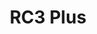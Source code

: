---
slug: RC3 Plus
title: "RC3 Plus"
description: "Easy automatic cleaning with technology"
image: "/images/smarthome/RC3 Plus.png"
images:
  - url: "/images/smarthome/RC3 Plus.png"
    caption: "Front view"

features:
  - "2700 Pa maximum suction power with brushless motor."
  - "Supports automatic, spot, and wall-to-wall cleaning modes."
  - "Up to 190 minutes runtime with quick 5-hour charging."
  - "Capable of crossing barriers up to 20 mm."
  - "Dust box capacity of 0.55 liters with dust detection."
  - "Automatic dust collection base with 4-liter dust bag capacity."
  - "Infrared sensors and gyroscope for obstacle avoidance and navigation."
  - "Quiet operation: 64 dB (standard), 74 dB (max mode)."
  - "Multiple filters including mesh and high-efficiency E10 filter."
  - "Remote control included for easy operation."

specification:
  model: "CS-RC3P-TWT2"
  interface: "N/A"
  power_source: "N/A"
  energy_consumption: "N/A"
  network_port: "N/A"
  dimensions: "	Robot: 345 x 345 x 78.5 mm (13.58 x 13.58 x 3.09 in) Auto-unloading base: 220 x 180 x 380 mm (8.66 x 7.08 x 14.96 in) for Product and 	431 × 394 × 347 mm (16.97 × 15.51 × 13.66 in) For Package "
  package_size:	"7.8 kg (275.14 oz)"
  net_weight: "Robot: 2.83 kg (99.8 oz) Auto-unloading base: 3.60 kg (126.99 oz)"
price: "Contact Sales"

---